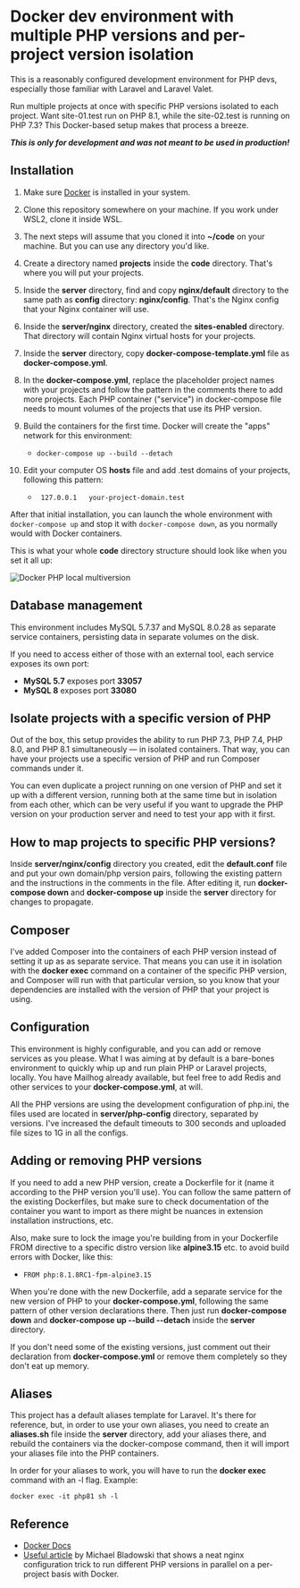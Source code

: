 # Docker dev environment with multiple PHP versions and per-project version isolation

This is a reasonably configured development environment for PHP devs, especially those familiar with Laravel and Laravel Valet.

Run multiple projects at once with specific PHP versions isolated to each project. Want site-01.test run on PHP 8.1, while the site-02.test is running on PHP 7.3? This Docker-based setup makes that process a breeze.

_**This is only for development and was not meant to be used in production!**_

## Installation

1. Make sure [Docker](https://www.docker.com/) is installed in your system.
2. Clone this repository somewhere on your machine. If you work under WSL2, clone it inside WSL.
3. The next steps will assume that you cloned it into **~/code** on your machine. But you can use any directory you'd like.
4. Create a directory named **projects** inside the **code** directory. That's where you will put your projects.
5. Inside the **server** directory, find and copy **nginx/default** directory to the same path as **config** directory: **nginx/config**. That's the Nginx config that your Nginx container will use.
6. Inside the **server/nginx** directory, created the **sites-enabled** directory. That directory will contain Nginx virtual hosts for your projects.
7. Inside the **server** directory, copy **docker-compose-template.yml** file as **docker-compose.yml**.
8. In the **docker-compose.yml**, replace the placeholder project names with your projects and follow the pattern in the comments there to add more projects. Each PHP container ("service") in docker-compose file needs to mount volumes of the projects that use its PHP version.
9. Build the containers for the first time. Docker will create the "apps" network for this environment:
    - ``` docker-compose up --build --detach ```

10. Edit your computer OS **hosts** file and add .test domains of your projects, following this pattern:
    - ``` 127.0.0.1   your-project-domain.test```

After that initial installation, you can launch the whole environment with ``` docker-compose up ``` and stop it with ``` docker-compose down ```, as you normally would with Docker containers.

This is what your whole **code** directory structure should look like when you set it all up:

![Docker PHP local multiversion](https://webrazrabotchik.ru/dist/img/docker-php-multiversion.png "Docker PHP local multiversion environment")

## Database management

This environment includes MySQL 5.7.37 and MySQL 8.0.28 as separate service containers, persisting data in separate volumes on the disk.

If you need to access either of those with an external tool, each service exposes its own port:
- **MySQL 5.7** exposes port **33057**
- **MySQL 8** exposes port **33080**

## Isolate projects with a specific version of PHP

Out of the box, this setup provides the ability to run PHP 7.3, PHP 7.4, PHP 8.0, and PHP 8.1 simultaneously — in isolated containers. That way, you can have your projects use a specific version of PHP and run Composer commands under it.

You can even duplicate a project running on one version of PHP and set it up with a different version, running both at the same time but in isolation from each other, which can be very useful if you want to upgrade the PHP version on your production server and need to test your app with it first.

## How to map projects to specific PHP versions?

Inside **server/nginx/config** directory you created, edit the **default.conf** file and put your own domain/php version pairs, following the existing pattern and the instructions in the comments in the file. After editing it, run **docker-compose down** and **docker-compose up** inside the **server** directory for changes to propagate.

## Composer

I've added Composer into the containers of each PHP version instead of setting it up as as separate service. That means you can use it in isolation with the **docker exec** command on a container of the specific PHP version, and Composer will run with that particular version, so you know that your dependencies are installed with the version of PHP that your project is using.

## Configuration

This environment is highly configurable, and you can add or remove services as you please. What I was aiming at by default is a bare-bones environment to quickly whip up and run plain PHP or Laravel projects, locally. You have Mailhog already available, but feel free to add Redis and other services to your **docker-compose.yml**, at will.

All the PHP versions are using the development configuration of php.ini, the files used are located in **server/php-config** directory, separated by versions. I've increased the default timeouts to 300 seconds and uploaded file sizes to 1G in all the configs.

## Adding or removing PHP versions

If you need to add a new PHP version, create a Dockerfile for it (name it according to the PHP version you'll use). You can follow the same pattern of the existing Dockerfiles, but make sure to check documentation of the container you want to import as there might be nuances in extension installation instructions, etc.

Also, make sure to lock the image you're building from in your Dockerfile FROM directive to a specific distro version like **alpine3.15** etc. to avoid build errors with Docker, like this:
- ``` FROM php:8.1.8RC1-fpm-alpine3.15 ```

When you're done with the new Dockerfile, add a separate service for the new version of PHP to your **docker-compose.yml**, following the same pattern of other version declarations there. Then just run **docker-compose down** and **docker-compose up --build --detach** inside the **server** directory.

If you don't need some of the existing versions, just comment out their declaration from **docker-compose.yml** or remove them completely so they don't eat up memory.

## Aliases

This project has a default aliases template for Laravel. It's there for reference, but, in order to use your own aliases, you need to create an **aliases.sh** file inside the **server** directory, add your aliases there, and rebuild the containers via the docker-compose command, then it will import your aliases file into the PHP containers.

In order for your aliases to work, you will have to run the **docker exec** command with an -l flag. Example:

``` docker exec -it php81 sh -l ```

## Reference

- [Docker Docs](https://docs.docker.com/)
- [Useful article](https://betterprogramming.pub/inside-docker-one-nginx-but-different-php-versions-based-on-your-hostname-2d4aca6654bd) by Michael Bladowski that shows a neat nginx configuration trick to run different PHP versions in parallel on a per-project basis with Docker.

